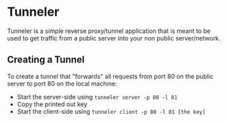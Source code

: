 # Tunneler
Tunneler is a simple reverse proxy/tunnel application that is meant to be used to get traffic from a public server into your non public server/network.

## Creating a Tunnel
To create a tunnel that "forwards" all requests from port 80 on the public server to port 80 on the local machine:
* Start the server-side using `tunneler server -p 80 -l 81`
* Copy the printed out key
* Start the client-side using `tunneler client -p 80 -l 81 [the key]`
